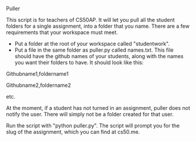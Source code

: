 Puller

This script is for teachers of CS50AP.  It will let you pull all the student folders for a single assignment, into a folder that you name.  There are a few requirements that your workspace must meet.

- Put a folder at the root of your workspace called "studentwork".  
- Put a file in the same folder as puller.py called names.txt.  This file should have the github names of your students, along with the names you want their folders to have.  It should look like this:

Githubname1,foldername1

Githubname2,foldername2

etc.

At the moment, if a student has not turned in an assignment, puller does not notify the user.  There will simply not be a folder created for that user.

Run the script with "python puller.py".  The script will prompt you for the slug of the assignment, which you can find at cs50.me.  


